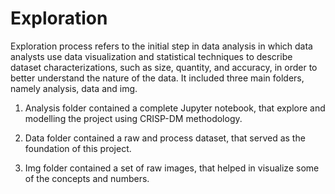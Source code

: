 # Exploration

Exploration process refers to the initial step in data analysis in which data analysts use data visualization and statistical techniques to describe dataset characterizations, such as size, quantity, and accuracy, in order to better understand the nature of the data. It included three main folders, namely analysis, data and img. 

1. Analysis folder contained a complete Jupyter notebook, that explore and modelling the project using CRISP-DM methodology. 

2. Data folder contained a raw and process dataset, that served as the foundation of this project. 

3. Img folder contained a set of raw images, that helped in visualize some of the concepts and numbers. 